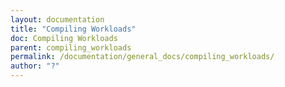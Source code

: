 ```yaml
---
layout: documentation
title: "Compiling Workloads"
doc: Compiling Workloads
parent: compiling_workloads
permalink: /documentation/general_docs/compiling_workloads/
author: "?"
---
```


